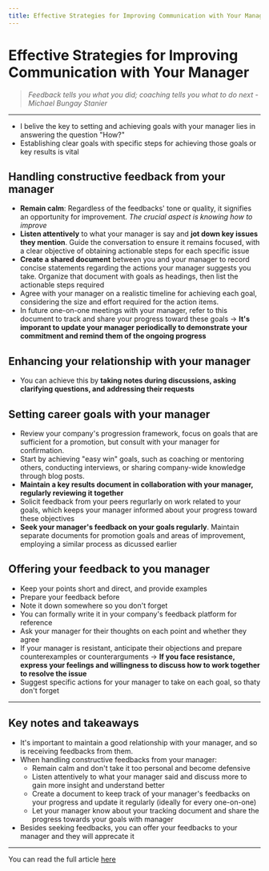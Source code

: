 ```yaml
---
title: Effective Strategies for Improving Communication with Your Manager
---
```


# Effective Strategies for Improving Communication with Your Manager

> <i>Feedback tells you what you did; coaching tells you what to do next - Michael Bungay Stanier</i>

---
- I belive the key to setting and achieving goals with your manager lies in answering the question "How?"
- Establishing clear goals with specific steps for achieving those goals or key results is vital

## Handling constructive feedback from your manager
- <b>Remain calm</b>: Regardless of the feedbacks' tone or quality, it signifies an opportunity for improvement. <i>The crucial aspect is knowing how to improve</i>
- <b>Listen attentively</b> to what your manager is say and <b>jot down key issues they mention</b>. Guide the conversation to ensure it remains focused, with a clear objective of obtaining actionable steps for each specific issue
- <b>Create a shared document</b> between you and your manager to record concise statements regarding the actions your manager suggests you take. Organize that document with goals as headings, then list the actionable steps required
- Agree with your manager on a realistic timeline for achieving each goal, considering the size and effort required for the action items.
- In future one-on-one meetings with your manager, refer to this document to track and share your progress toward these goals &rarr; <b>It's imporant to update your manager periodically to demonstrate your commitment and remind them of the ongoing progress</b>

## Enhancing your relationship with your manager
- You can achieve this by <b>taking notes during discussions, asking clarifying questions, and addressing their requests</b>

## Setting career goals with your manager
- Review your company's progression framework, focus on goals that are sufficient for a promotion, but consult with your manager for confirmation. 
- Start by achieving "easy win" goals, such as coaching or mentoring others, conducting interviews, or sharing company-wide knowledge through blog posts. 
- <b>Maintain a key results document in collaboration with your manager, regularly reviewing it together</b>
- Solicit feedback from your peers regurlarly on work related to your goals, which keeps your manager informed about your progress toward these objectives
- <b>Seek your manager's feedback on your goals regularly</b>. Maintain separate documents for promotion goals and areas of improvement, employing a similar process as dicussed earlier

## Offering your feedback to you manager
- Keep your points short and direct, and provide examples
- Prepare your feedback before 
- Note it down somewhere so you don't forget
- You can formally write it in your company's feedback platform for reference
- Ask your manager for their thoughts on each point and whether they agree
- If your manager is resistant, anticipate their objections and prepare counterexamples or counterarguments &rarr; <b>If you face resistance, express your feelings and willingness to discuss how to work together to resolve the issue</b>
- Suggest specific actions for your manager to take on each goal, so thaty don't forget

---

## Key notes and takeaways 

- It's important to maintain a good relationship with your manager, and so is receiving feedbacks from them.
- When handling constructive feedbacks from your manager:
    * Remain calm and don't take it too personal and become defensive
    * Listen attentively to what your manager said and discuss more to gain more insight and understand better
    * Create a document to keep track of your manager's feedbacks on your progress and update it regularly (ideally for every one-on-one)
    * Let your manager know about  your tracking document and share the progress towards your goals with manager
- Besides seeking feedbacks, you can offer your feedbacks to your manager and they will apprecate it

---

You can read the full article [here](https://basmataha199.substack.com/p/effective-strategies-for-improving?utm_source=profile&utm_medium=reader2)